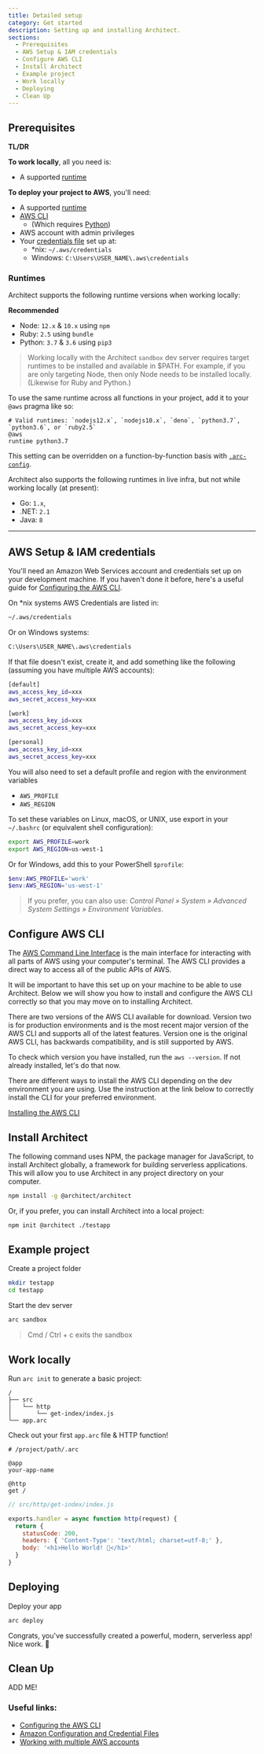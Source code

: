 ```yaml
---
title: Detailed setup
category: Get started
description: Setting up and installing Architect.
sections:
  - Prerequisites
  - AWS Setup & IAM credentials
  - Configure AWS CLI
  - Install Architect
  - Example project
  - Work locally
  - Deploying
  - Clean Up
---
```


## Prerequisites

**TL/DR**

**To work locally**, all you need is:

- A supported [runtime](#runtimes)

**To deploy your project to AWS**, you'll need:

- A supported [runtime](#runtimes)
- [AWS CLI](https://docs.aws.amazon.com/cli/latest/userguide/cli-chap-configure.html)
  - (Which requires [Python](https://www.python.org/downloads/))
- AWS account with admin privileges
- Your [credentials file](#local-credentials-file) set up at:
  - \*nix: `~/.aws/credentials`
  - Windows: `C:\Users\USER_NAME\.aws\credentials`


### Runtimes

Architect supports the following runtime versions when working locally:

**Recommended**

- Node: `12.x` & `10.x` using `npm`
- Ruby: `2.5` using `bundle`
- Python: `3.7` & `3.6` using `pip3`

> Working locally with the Architect `sandbox` dev server requires target runtimes to be installed and available in $PATH. For example, if you are only targeting Node, then only Node needs to be installed locally. (Likewise for Ruby and Python.)

To use the same runtime across all functions in your project, add it to your `@aws` pragma like so:

```
# Valid runtimes: `nodejs12.x`, `nodejs10.x`, `deno`, `python3.7`, `python3.6`, or `ruby2.5`
@aws
runtime python3.7
```

This setting can be overridden on a function-by-function basis with [`.arc-config`](/en/reference/architect-manifest-and-config/function-config-file).

Architect also supports the following runtimes in live infra, but not while working locally (at present):
- Go: `1.x`,
- .NET: `2.1`
- Java: `8`

---

## AWS Setup & IAM credentials

You'll need an Amazon Web Services account and credentials set up on your development machine. If you haven't done it before, here's a useful guide for [Configuring the AWS CLI](https://docs.aws.amazon.com/cli/latest/userguide/cli-chap-getting-started.html).

On \*nix systems AWS Credentials are listed in:

```bash
~/.aws/credentials
```

Or on Windows systems:

```bash
C:\Users\USER_NAME\.aws\credentials
```

If that file doesn't exist, create it, and add something like the following (assuming you have multiple AWS accounts):

```bash
[default]
aws_access_key_id=xxx
aws_secret_access_key=xxx

[work]
aws_access_key_id=xxx
aws_secret_access_key=xxx

[personal]
aws_access_key_id=xxx
aws_secret_access_key=xxx
```

You will also need to set a default profile and region with the environment variables

- `AWS_PROFILE`
- `AWS_REGION`

To set these variables on Linux, macOS, or UNIX, use export in your `~/.bashrc` (or equivalent shell configuration):

```bash
export AWS_PROFILE=work
export AWS_REGION=us-west-1
```

Or for Windows, add this to your PowerShell `$profile`:

```powershell
$env:AWS_PROFILE='work'
$env:AWS_REGION='us-west-1'
```

> If you prefer, you can also use: *Control Panel » System » Advanced System Settings » Environment Variables*.

## Configure AWS CLI

The [AWS Command Line Interface](https://docs.aws.amazon.com/cli/) is the main interface for interacting with all parts of AWS using your computer's terminal. The AWS CLI provides a direct way to access all of the public APIs of AWS.

It will be important to have this set up on your machine to be able to use Architect. Below we will show you how to install and configure the AWS CLI correctly so that you may move on to installing Architect.

There are two versions of the AWS CLI available for download. Version two is for production environments and is the most recent major version of the AWS CLI and supports all of the latest features. Version one is the original AWS CLI, has backwards compatibility, and is still supported by AWS.

To check which version you have installed, run the `aws --version`. If not already installed, let's do that now.

There are different ways to install the AWS CLI depending on the dev environment you are using. Use the instruction at the link below to correctly install the CLI for your preferred environment.

[Installing the AWS CLI](https://docs.aws.amazon.com/cli/latest/userguide/install-cliv2.html)

## Install Architect

The following command uses NPM, the package manager for JavaScript, to install Architect globally, a framework for building serverless applications. This will allow you to use Architect in any project directory on your computer.

```bash
npm install -g @architect/architect
```

Or, if you prefer, you can install Architect into a local project:

```bash
npm init @architect ./testapp
```

## Example project

Create a project folder

```bash
mkdir testapp
cd testapp
```
Start the dev server

```bash
arc sandbox
```
> Cmd / Ctrl + c exits the sandbox

## Work locally

Run `arc init` to generate a basic project:

```
/
├── src
│   └── http
│       └── get-index/index.js
└── app.arc
```

Check out your first `app.arc` file & HTTP function!

```arc
# /project/path/.arc

@app
your-app-name

@http
get /
```

```javascript
// src/http/get-index/index.js

exports.handler = async function http(request) {
  return {
    statusCode: 200,
    headers: { 'Content-Type': 'text/html; charset=utf-8;' },
    body: '<h1>Hello World! 🎉</h1>'
  }
}
```

## Deploying

Deploy your app

```bash
arc deploy
```

Congrats, you've successfully created a powerful, modern, serverless app! Nice work. 💖

## Clean Up

ADD ME!

### Useful links:

- [Configuring the AWS CLI](https://docs.aws.amazon.com/cli/latest/userguide/cli-chap-getting-started.html)
- [Amazon Configuration and Credential Files](https://docs.aws.amazon.com/cli/latest/userguide/cli-config-files.html)
- [Working with multiple AWS accounts](/en/guides/tutorials/multiple-aws-accounts)
